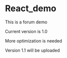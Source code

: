 # React_demo
This is a forum demo






Current version is 1.0

More optimization is needed

Version 1.1 will be uploaded
